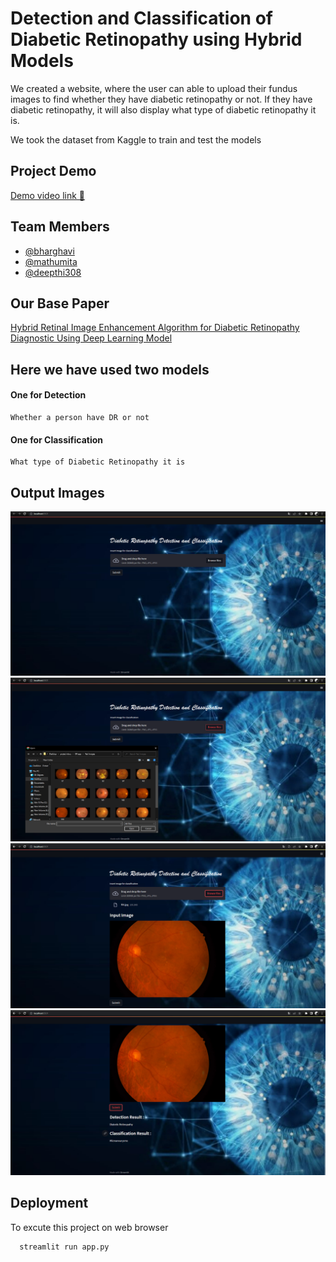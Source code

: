 # Detection and Classification of Diabetic Retinopathy using Hybrid Models
We created a website, where the user can able to upload their fundus images to find whether they have diabetic retinopathy or not. If they have diabetic retinopathy, it will also display what type of diabetic retinopathy it is.


We took the dataset from Kaggle to train and test the models



## Project Demo
[Demo video link 🎥](https://youtu.be/JKR0SVPFDWA)
## Team Members
- [@bharghavi](https://github.com)
- [@mathumita](https://github.com/Mathumita)
- [@deepthi308](https://github.com/deepthi308)


## Our Base Paper

[Hybrid Retinal Image Enhancement Algorithm for Diabetic Retinopathy Diagnostic Using Deep Learning Model](https://ieeexplore.ieee.org/stamp/stamp.jsp?tp=&arnumber=9819926)


## Here we have used two models

#### One for Detection

```http
Whether a person have DR or not
```
#### One for Classification

```http
What type of Diabetic Retinopathy it is
```



## Output Images

![Screenshot1](ScreenShots/DrImage1.png)
![Screenshot2](ScreenShots/DrImage2.png)
![Screenshot3](ScreenShots/DrImage3.png)
![Screenshot4](ScreenShots/DrImage4.png)


## Deployment

To excute this project on web browser

```bash
  streamlit run app.py
```



